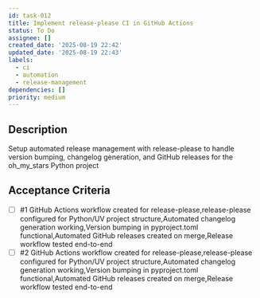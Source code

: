```yaml
---
id: task-012
title: Implement release-please CI in GitHub Actions
status: To Do
assignee: []
created_date: '2025-08-19 22:42'
updated_date: '2025-08-19 22:43'
labels:
  - ci
  - automation
  - release-management
dependencies: []
priority: medium
---
```


## Description

Setup automated release management with release-please to handle version bumping, changelog generation, and GitHub releases for the oh_my_stars Python project

## Acceptance Criteria
<!-- AC:BEGIN -->
- [ ] #1 GitHub Actions workflow created for release-please,release-please configured for Python/UV project structure,Automated changelog generation working,Version bumping in pyproject.toml functional,Automated GitHub releases created on merge,Release workflow tested end-to-end
- [ ] #2 GitHub Actions workflow created for release-please,release-please configured for Python/UV project structure,Automated changelog generation working,Version bumping in pyproject.toml functional,Automated GitHub releases created on merge,Release workflow tested end-to-end
<!-- AC:END -->
